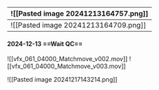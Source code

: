 

| ![[Pasted image 20241213164757.png]] |
| ------------------------------------ |
| ![[Pasted image 20241213164709.png]] |

#### 2024-12-13 ==Wait QC==
![[vfx_061_04000_Matchmove_v002.mov]]
![[vfx_061_04000_Matchmove_v003.mov]]

![[Pasted image 20241217143214.png]]
